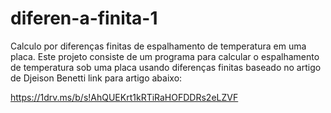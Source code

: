 # diferen-a-finita-1
Calculo por diferenças finitas de espalhamento de temperatura em uma placa.
Este projeto consiste de um programa para calcular o espalhamento de temperatura sob uma placa usando diferenças finitas baseado no artigo de Djeison Benetti link para artigo abaixo:

https://1drv.ms/b/s!AhQUEKrt1kRTiRaHOFDDRs2eLZVF
